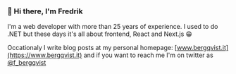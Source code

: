 ### 👋 Hi there, I'm Fredrik

I'm a web developer with more than 25 years of experience. 
I used to do .NET but these days it's all about frontend, React and Next.js 😁

Occationaly I write blog posts at my personal homepage: [www.bergqvist.it](https://www.bergqvist.it) and if you want to reach me I'm on twitter as [@f_bergqvist](https://twitter.com/f_bergqvist)



<!--
**fredrikbergqvist/fredrikbergqvist** is a ✨ _special_ ✨ repository because its `README.md` (this file) appears on your GitHub profile.

Here are some ideas to get you started:

- 🔭 I’m currently working on ...
- 🌱 I’m currently learning ...
- 👯 I’m looking to collaborate on ...
- 🤔 I’m looking for help with ...
- 💬 Ask me about ...
- 📫 How to reach me: ...
- 😄 Pronouns: ...
- ⚡ Fun fact: ...
-->
